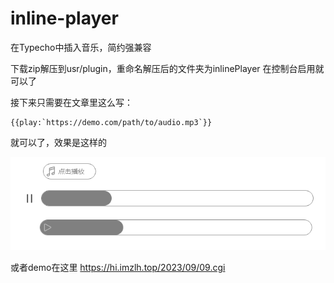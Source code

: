 # inline-player
在Typecho中插入音乐，简约强兼容

下载zip解压到usr/plugin，重命名解压后的文件夹为inlinePlayer
在控制台启用就可以了

接下来只需要在文章里这么写：

    {{play:`https://demo.com/path/to/audio.mp3`}}

就可以了，效果是这样的

![示例](demo.png)

或者demo在这里 <https://hi.imzlh.top/2023/09/09.cgi>